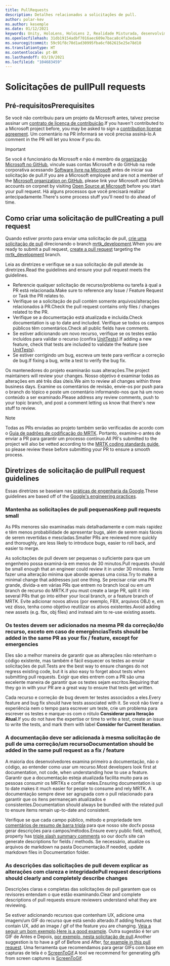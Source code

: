 ```yaml
---
title: PullRequests
description: Detalhes relacionados a solicitações de pull.
author: polar-kev
ms.author: kesemple
ms.date: 01/12/2021
keywords: Unity, HoloLens, HoloLens 2, Realidade Misturada, desenvolvimento, MRTK, PR,
ms.openlocfilehash: 31db19154adbf7016aec609e7baca8c4fa3eda48
ms.sourcegitcommit: 59c91f8c70d1ad30995fba6cf862615e25e78d10
ms.translationtype: HT
ms.contentlocale: pt-BR
ms.lasthandoff: 03/19/2021
ms.locfileid: "104683459"
---
```

# <a name="pull-requests"></a><span data-ttu-id="b50bd-104">Solicitações de pull</span><span class="sxs-lookup"><span data-stu-id="b50bd-104">Pull requests</span></span>

## <a name="prerequisites"></a><span data-ttu-id="b50bd-105">Pré-requisitos</span><span class="sxs-lookup"><span data-stu-id="b50bd-105">Prerequisites</span></span>

<span data-ttu-id="b50bd-106">Se você não contribuiu para um projeto da Microsoft antes, talvez precise assinar um [contrato de licença de contribuição](https://cla.microsoft.com/).</span><span class="sxs-lookup"><span data-stu-id="b50bd-106">If you haven't contributed to a Microsoft project before, you may be asked to sign a [contribution license agreement](https://cla.microsoft.com/).</span></span>
<span data-ttu-id="b50bd-107">Um comentário na PR informará se você precisa assiná-lo.</span><span class="sxs-lookup"><span data-stu-id="b50bd-107">A comment in the PR will let you know if you do.</span></span>

> [!IMPORTANT]
> <span data-ttu-id="b50bd-108">Se você é funcionário da Microsoft e não é membro da [organização Microsoft no GitHub](https://github.com/Microsoft), vincule suas contas Microsoft e do GitHub na rede corporativa acessando [Software livre na Microsoft](https://opensource.microsoft.com/) antes de iniciar sua solicitação de pull.</span><span class="sxs-lookup"><span data-stu-id="b50bd-108">If you are a Microsoft employee and are not a member of the [Microsoft organization on GitHub](https://github.com/Microsoft), please link your Microsoft and GitHub accounts on corpnet by visiting [Open Source at Microsoft](https://opensource.microsoft.com/) before you start your pull request.</span></span> <span data-ttu-id="b50bd-109">Há alguns processos que você precisará realizar antecipadamente.</span><span class="sxs-lookup"><span data-stu-id="b50bd-109">There's some process stuff you'll need to do ahead of time.</span></span>

## <a name="creating-a-pull-request"></a><span data-ttu-id="b50bd-110">Como criar uma solicitação de pull</span><span class="sxs-lookup"><span data-stu-id="b50bd-110">Creating a pull request</span></span>

<span data-ttu-id="b50bd-111">Quando estiver pronto para enviar uma solicitação de pull, [crie uma solicitação de pull](https://github.com/microsoft/MixedRealityToolkit-Unity/compare/mrtk_development...mrtk_development?expand=1) direcionando o branch [mrtk_development](https://github.com/microsoft/mixedrealitytoolkit-unity/tree/mrtk_development).</span><span class="sxs-lookup"><span data-stu-id="b50bd-111">When you are ready to submit a pull request, [create a pull request](https://github.com/microsoft/MixedRealityToolkit-Unity/compare/mrtk_development...mrtk_development?expand=1) targeting the [mrtk_development](https://github.com/microsoft/mixedrealitytoolkit-unity/tree/mrtk_development) branch.</span></span>

<span data-ttu-id="b50bd-112">Leia as diretrizes e verifique se a sua solicitação de pull atende às diretrizes.</span><span class="sxs-lookup"><span data-stu-id="b50bd-112">Read the guidelines and ensure your pull request meets the guidelines.</span></span>

* <span data-ttu-id="b50bd-113">Referencie qualquer solicitação de recurso/problema ou tarefa à qual a PR está relacionada.</span><span class="sxs-lookup"><span data-stu-id="b50bd-113">Make sure to reference any Issue / Feature Request or Task the PR relates to.</span></span>
* <span data-ttu-id="b50bd-114">Verifique se a solicitação de pull contém somente arquivos/alterações relacionados à PR.</span><span class="sxs-lookup"><span data-stu-id="b50bd-114">Check the pull request contains only files / changes related to the PR.</span></span>
* <span data-ttu-id="b50bd-115">Verifique se a documentação está atualizada e incluída.</span><span class="sxs-lookup"><span data-stu-id="b50bd-115">Check documentation is up to date and included.</span></span> <span data-ttu-id="b50bd-116">Verifique se todos os campos públicos têm comentários.</span><span class="sxs-lookup"><span data-stu-id="b50bd-116">Check all public fields have comments.</span></span>
* <span data-ttu-id="b50bd-117">Se estiver adicionando um novo recurso, verifique se os testes estão incluídos para validar o recurso (confira [UnitTests](UnitTests.md)).</span><span class="sxs-lookup"><span data-stu-id="b50bd-117">If adding a new feature, check that tests are included to validate the feature (see [UnitTests](UnitTests.md)).</span></span>
* <span data-ttu-id="b50bd-118">Se estiver corrigindo um bug, escreva um teste para verificar a correção de bug.</span><span class="sxs-lookup"><span data-stu-id="b50bd-118">If fixing a bug, write a test to verify the bug fix.</span></span>

<span data-ttu-id="b50bd-119">Os mantenedores do projeto examinarão suas alterações.</span><span class="sxs-lookup"><span data-stu-id="b50bd-119">The project maintainers will review your changes.</span></span> <span data-ttu-id="b50bd-120">Nosso objetivo é examinar todas as alterações em até três dias úteis.</span><span class="sxs-lookup"><span data-stu-id="b50bd-120">We aim to review all changes within three business days.</span></span> <span data-ttu-id="b50bd-121">Examine os comentários de revisão, envie-os por push para o branch do tópico e poste um comentário informando-nos que há um novo conteúdo a ser examinado.</span><span class="sxs-lookup"><span data-stu-id="b50bd-121">Please address any review comments, push to your topic branch, and post a comment letting us know that there's new stuff to review.</span></span>

> [!NOTE]
> <span data-ttu-id="b50bd-122">Todas as PRs enviadas ao projeto também serão verificadas de acordo com o [Guia de padrões de codificação do MRTK](CodingGuidelines.md). Portanto, examine-o antes de enviar a PR para garantir um processo contínuo.</span><span class="sxs-lookup"><span data-stu-id="b50bd-122">All PR's submitted to the project will also be vetted according to the [MRTK coding standards guide](CodingGuidelines.md), so please review these before submitting your PR to ensure a smooth process.</span></span>

## <a name="pull-request-guidelines"></a><span data-ttu-id="b50bd-123">Diretrizes de solicitação de pull</span><span class="sxs-lookup"><span data-stu-id="b50bd-123">Pull request guidelines</span></span>

<span data-ttu-id="b50bd-124">Essas diretrizes se baseiam nas [práticas de engenharia da Google](https://google.github.io/eng-practices/review/developer/small-cls.html).</span><span class="sxs-lookup"><span data-stu-id="b50bd-124">These guidelines are based off of the [Google's engineering practices](https://google.github.io/eng-practices/review/developer/small-cls.html).</span></span>

### <a name="keep-pull-requests-small"></a><span data-ttu-id="b50bd-125">Mantenha as solicitações de pull pequenas</span><span class="sxs-lookup"><span data-stu-id="b50bd-125">Keep pull requests small</span></span>

<span data-ttu-id="b50bd-126">As PRs menores são examinadas mais detalhadamente e com mais rapidez e têm menos probabilidade de apresentar bugs, além de serem mais fáceis de serem revertidas e mescladas.</span><span class="sxs-lookup"><span data-stu-id="b50bd-126">Smaller PRs are reviewed more quickly and thoroughly, are less likely to introduce bugs, easier to roll back, and easier to merge.</span></span>

<span data-ttu-id="b50bd-127">As solicitações de pull devem ser pequenas o suficiente para que um engenheiro possa examiná-la em menos de 30 minutos.</span><span class="sxs-lookup"><span data-stu-id="b50bd-127">Pull requests should be small enough that an engineer could review it in under 30 minutes.</span></span> <span data-ttu-id="b50bd-128">Tente fazer uma alteração mínima que aborde apenas uma coisa.</span><span class="sxs-lookup"><span data-stu-id="b50bd-128">Try to make a minimal change that addresses just one thing.</span></span> <span data-ttu-id="b50bd-129">Se precisar criar uma PR grande, divida-a em várias PRs que entrem no branch local ou em um branch de recurso do MRTK.</span><span class="sxs-lookup"><span data-stu-id="b50bd-129">If you must create a large PR, split it into several PRs that go into either your local branch, or a feature branch of MRTK.</span></span> <span data-ttu-id="b50bd-130">Evite adicionar novos ativos (por exemplo, FBX, arquivos OBJ) e, em vez disso, tenha como objetivo reutilizar os ativos existentes.</span><span class="sxs-lookup"><span data-stu-id="b50bd-130">Avoid adding new assets (e.g. fbx, obj files) and instead aim to re-use existing assets.</span></span>

### <a name="tests-should-be-added-in-the-same-pr-as-your-fix--feature-except-for-emergencies"></a><span data-ttu-id="b50bd-131">Os testes devem ser adicionados na mesma PR da correção/do recurso, exceto em caso de emergências</span><span class="sxs-lookup"><span data-stu-id="b50bd-131">Tests should be added in the same PR as your fix / feature, except for emergencies</span></span>

<span data-ttu-id="b50bd-132">Eles são a melhor maneira de garantir que as alterações não retenham o código existente, mas também é fácil esquecer os testes ao enviar solicitações de pull.</span><span class="sxs-lookup"><span data-stu-id="b50bd-132">Tests are the best way to ensure changes do not regress existing code, but it is also easy to forget about tests when submitting pull requests.</span></span> <span data-ttu-id="b50bd-133">Exigir que eles entrem com a PR são uma excelente maneira de garantir que os testes sejam escritos.</span><span class="sxs-lookup"><span data-stu-id="b50bd-133">Requiring that they go in with your PR are a great way to ensure that tests get written.</span></span>

<span data-ttu-id="b50bd-134">Cada recurso e correção de bug devem ter testes associados a eles.</span><span class="sxs-lookup"><span data-stu-id="b50bd-134">Every feature and bug fix should have tests associated with it.</span></span> <span data-ttu-id="b50bd-135">Se você não tiver a experiência nem o tempo para escrever um teste, crie um problema para escrever os testes e marque-os com o rótulo **Considerar para Iteração Atual**.</span><span class="sxs-lookup"><span data-stu-id="b50bd-135">If you do not have the expertise or time to write a test, create an issue to write the tests, and mark them with label **Consider for Current Iteration**.</span></span>

### <a name="documentation-should-be-added-in-the-same-pull-request-as-a-fix--feature"></a><span data-ttu-id="b50bd-136">A documentação deve ser adicionada à mesma solicitação de pull de uma correção/um recurso</span><span class="sxs-lookup"><span data-stu-id="b50bd-136">Documentation should be added in the same pull request as a fix / feature</span></span>

<span data-ttu-id="b50bd-137">A maioria dos desenvolvedores examina primeiro a documentação, não o código, ao entender como usar um recurso.</span><span class="sxs-lookup"><span data-stu-id="b50bd-137">Most developers look first at documentation, not code, when understanding how to use a feature.</span></span> <span data-ttu-id="b50bd-138">Garantir que a documentação esteja atualizada facilita muito para as pessoas consumir os MRTKs e confiar neles.</span><span class="sxs-lookup"><span data-stu-id="b50bd-138">Ensuring documentation is up to date makes it much easier for people to consume and rely MRTK.</span></span>  <span data-ttu-id="b50bd-139">A documentação sempre deve ser agrupada com o pull relacionado para garantir que os itens permaneçam atualizados e consistentes.</span><span class="sxs-lookup"><span data-stu-id="b50bd-139">Documentation should always be bundled with the related pull to ensure items remain up-to-date and consistent.</span></span>

<span data-ttu-id="b50bd-140">Verifique se que cada campo público, método e propriedade tem [comentários de resumo de barra tripla](https://dotnet.github.io/docfx/spec/triple_slash_comments_spec.html) para que nosso site docfx possa gerar descrições para campos/métodos.</span><span class="sxs-lookup"><span data-stu-id="b50bd-140">Ensure every public field, method, property has [triple slash summary comments](https://dotnet.github.io/docfx/spec/triple_slash_comments_spec.html) so our docfx site can generate descriptions for fields / methods.</span></span> <span data-ttu-id="b50bd-141">Se necessário, atualize os arquivos de markdown na pasta Documentação.</span><span class="sxs-lookup"><span data-stu-id="b50bd-141">If needed, update markdown files in Documentation folder.</span></span>

### <a name="pull-request-descriptions-should-clearly-and-completely-describe-changes"></a><span data-ttu-id="b50bd-142">As descrições das solicitações de pull devem explicar as alterações com clareza e integridade</span><span class="sxs-lookup"><span data-stu-id="b50bd-142">Pull request descriptions should clearly and completely describe changes</span></span>

<span data-ttu-id="b50bd-143">Descrições claras e completas das solicitações de pull garantem que os revisores entendam o que estão examinando.</span><span class="sxs-lookup"><span data-stu-id="b50bd-143">Clear and complete descriptions of pull requests ensure reviewers understand what they are reviewing.</span></span>

<span data-ttu-id="b50bd-144">Se estiver adicionando recursos que contenham UX, adicione uma imagem/um GIF do recurso que está sendo alterado.</span><span class="sxs-lookup"><span data-stu-id="b50bd-144">If adding features that contain UX, add an image / gif of the feature you are changing.</span></span> <span data-ttu-id="b50bd-145">[Veja a seguir um bom exemplo](https://github.com/microsoft/MixedRealityToolkit-Unity/pull/4532).</span><span class="sxs-lookup"><span data-stu-id="b50bd-145">[Here is a good example](https://github.com/microsoft/MixedRealityToolkit-Unity/pull/4532).</span></span> <span data-ttu-id="b50bd-146">Outra sugestão é ter um GIF de Antes e Depois, [por exemplo, nesta solicitação de pull](https://github.com/microsoft/MixedRealityToolkit-Unity/pull/5896).</span><span class="sxs-lookup"><span data-stu-id="b50bd-146">Another suggestion is to have a gif of Before and After, [for example in this pull request](https://github.com/microsoft/MixedRealityToolkit-Unity/pull/5896).</span></span> <span data-ttu-id="b50bd-147">Uma ferramenta que recomendamos para gerar GIFs com base em capturas de tela é o [ScreenToGif](https://www.screentogif.com/).</span><span class="sxs-lookup"><span data-stu-id="b50bd-147">A tool we recommend for generating gifs from screen captures is [ScreenToGif](https://www.screentogif.com/).</span></span>
